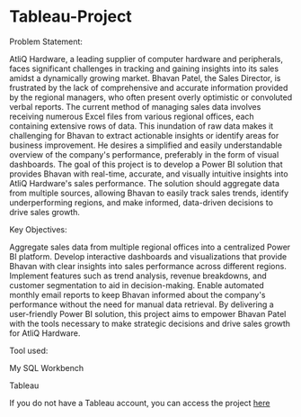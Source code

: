 # Tableau-Project

Problem Statement:

AtliQ Hardware, a leading supplier of computer hardware and peripherals, faces significant challenges in tracking and gaining insights into its sales amidst a dynamically growing market. Bhavan Patel, the Sales Director, is frustrated by the lack of comprehensive and accurate information provided by the regional managers, who often present overly optimistic or convoluted verbal reports. The current method of managing sales data involves receiving numerous Excel files from various regional offices, each containing extensive rows of data. This inundation of raw data makes it challenging for Bhavan to extract actionable insights or identify areas for business improvement. He desires a simplified and easily understandable overview of the company's performance, preferably in the form of visual dashboards. The goal of this project is to develop a Power BI solution that provides Bhavan with real-time, accurate, and visually intuitive insights into AtliQ Hardware's sales performance. The solution should aggregate data from multiple sources, allowing Bhavan to easily track sales trends, identify underperforming regions, and make informed, data-driven decisions to drive sales growth.

Key Objectives:

Aggregate sales data from multiple regional offices into a centralized Power BI platform. Develop interactive dashboards and visualizations that provide Bhavan with clear insights into sales performance across different regions. Implement features such as trend analysis, revenue breakdowns, and customer segmentation to aid in decision-making. Enable automated monthly email reports to keep Bhavan informed about the company's performance without the need for manual data retrieval. By delivering a user-friendly Power BI solution, this project aims to empower Bhavan Patel with the tools necessary to make strategic decisions and drive sales growth for AtliQ Hardware.

Tool used:

My SQL Workbench

Tableau

If you do not have a Tableau account, you can access the project [here](https://github.com/BharatJethani2024/Tableau-Project/blob/main/Tableu%20Profit%20and%20Revenue%20Analysis%20Sales%20insights.pdf)
